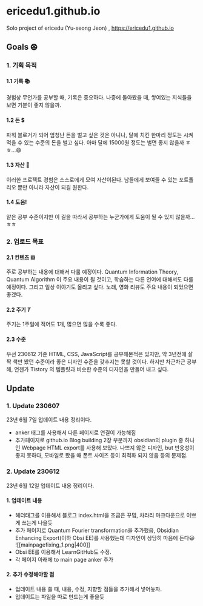 # ericedu1.github.io

Solo project of ericedu (Yu-seong Jeon) , https://ericedu1.github.io

## Goals ⚽︎

### 1. 기획 목적

#### 1.1 기록 📚
   경험상 무언가를 공부할 때, 기록은 중요하다. 나중에 돌아봤을 때, 쌓여있는 지식들을 보면 기분이 좋지 않을까.

#### 1.2 돈 $
   파워 블로거가 되어 엄청난 돈을 벌고 싶은 것은 아니나, 달에 치킨 한마리 정도는 시켜먹을 수 있는 수준의 돈을 벌고 싶다. 아마 달에 15000원 정도는 벌면 좋지 않을까 ㅎㅎ...😄

#### 1.3 자산 🫥
   이러한 프로젝트 경험은 스스로에게 모여 자산이된다. 남들에게 보여줄 수 있는 포트폴리오 뿐만 아니라 자산이 되길 원한다.

#### 1.4 도움!
   얕은 공부 수준이지만 이 길을 따라서 공부하는 누군가에게 도움이 될 수 있지 않을까...ㅎㅎ

### 2. 업로드 목표

#### 2.1 컨텐츠 𝌞
   주로 공부하는 내용에 대해서 다룰 예정이다. Quantum Information Theory, Quantum Algorithm 이 주요 내용이 될 것이고, 학습하는 다른 언어에 대해서도 다룰 예정이다. 그리고 일상 이야기도 올리고 싶다. 노래, 영화 리뷰도 주요 내용이 되었으면 좋겠다.

#### 2.2 주기 $T$
   주기는 1주일에 적어도 1개, 많으면 많을 수록 좋다.

#### 2.3 수준
   우선 230612 기준 HTML, CSS, JavaScript를 공부해본적은 있지만, 약 3년전에 살짝 책만 봤던 수준이라 좋은 디자인 수준을 갖추지는 못할 것이다. 하지만 차근차근 공부해, 언젠가 Tistory 의 템플릿과 비슷한 수준의 디자인을 만들어 내고 싶다.

## Update

### 1. Update 230607

23년 6월 7일 업데이트 내용 정리이다.

- anker 태그를 사용해서 다른 페이지로 연결이 가능해짐
- 추가페이지로 github.io Blog building 2장 부분까지 obsidian의 plugin 중 하나인 Webpage HTML export를 사용해 보았다. 나쁘지 않은 디자인, but 반응성이 좋지 못하다, 모바일로 봤을 때 폰트 사이즈 등이 최적화 되지 않음 등의 문제점.

### 2. Update 230612

23년 6월 12일 업데이트 내용 정리이다.

#### 1. 업데이트 내용

- 헤더태그를 이용해서 블로그 index.html을 조금은 꾸밈, 차라리 마크다운으로 이쁘게 쓰는게 나을듯
- 추가 페이지로 Quantum Fourier transformation을 추가했음, Obsidian Enhancing Export(이하 Obsi EE)를 사용했는데 디자인이 상당히 마음에 든다😃
![[mainpagefixing_1.png|400]]
- Obsi EE를 이용해서 LearnGitHub도 수정.
- 각 페이지 아래에 to main page anker 추가

#### 2. 추가 수정해야할 점

- 업데이트 내용 쓸 때, 내용, 수정, 지향할 점들을 추가해서 넣어놓자.
- 업데이트는 파일을 따로 만드는게 좋을듯